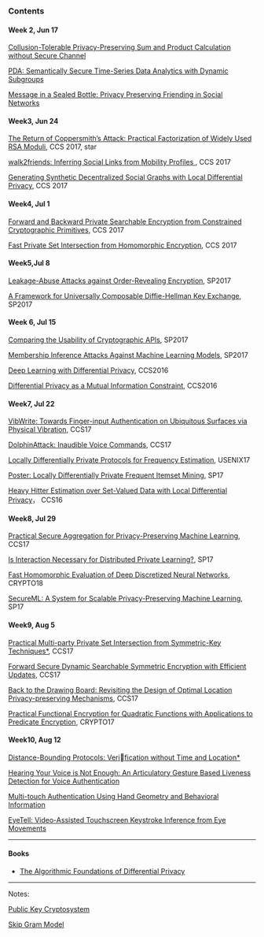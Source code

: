 ### Contents

#### Week 2, Jun 17

[Collusion-Tolerable Privacy-Preserving Sum and Product Calculation without Secure Channel](2.md)

[PDA: Semantically Secure Time-Series Data Analytics with Dynamic Subgroups](3.md)

[Message in a Sealed Bottle: Privacy Preserving Friending in Social Networks](5.md)

#### Week3, Jun 24  

[The Return of Coppersmith’s Attack: Practical Factorization of Widely Used RSA Moduli](6.md), CCS 2017, star

[walk2friends: Inferring Social Links from Mobility Profiles ](7.md), CCS 2017

[Generating Synthetic Decentralized Social Graphs with Local Differential Privacy](9.md), CCS 2017

#### Week4, Jul 1

[Forward and Backward Private Searchable Encryption from Constrained Cryptographic Primitives](Jun/10.md), CCS 2017

[Fast Private Set Intersection from Homomorphic Encryption](Jun/12.md), CCS 2017

#### Week5,Jul 8

[Leakage-Abuse Attacks against Order-Revealing Encryption](Jul/13.md), SP2017

[A Framework for Universally Composable Diffie-Hellman Key Exchange](Jul/14.md), SP2017

#### Week 6, Jul 15

[Comparing the Usability of Cryptographic APIs](Jul/15.md), SP2017

[Membership Inference Attacks Against Machine Learning Models](Jul/16.md), SP2017

[Deep Learning with Differential Privacy](Jul/17.md), CCS2016

[Differential Privacy as a Mutual Information Constraint](Jul/18.md), CCS2016

#### Week7, Jul 22

[VibWrite: Towards Finger-input Authentication on Ubiquitous Surfaces via Physical Vibration](Jul/20.md), CCS17

[DolphinAttack: Inaudible Voice Commands](Jul/21.md), CCS17

[Locally Differentially Private Protocols for Frequency Estimation](Jul/23.md), USENIX17

[Poster: Locally Differentially Private Frequent Itemset Mining](Jul/24.md), SP17

[Heavy Hitter Estimation over Set-Valued Data with Local Differential Privacy](Jul/25.md)， CCS16

#### Week8, Jul 29

[Practical Secure Aggregation for Privacy-Preserving Machine Learning](Jul/26.md), CCS17

[Is Interaction Necessary for Distributed Private Learning?](Jul/27.md), SP17

[Fast Homomorphic Evaluation of Deep Discretized Neural Networks](Jul/28.md), CRYPTO18

[SecureML: A System for Scalable Privacy-Preserving Machine Learning](Jul/29.md), SP17

#### Week9, Aug 5

[Practical Multi-party Private Set Intersection from Symmetric-Key Techniques*](Aug/30.md), CCS17

[Forward Secure Dynamic Searchable Symmetric Encryption with Efficient Updates](Aug/32.md), CCS17

[Back to the Drawing Board: Revisiting the Design of Optimal Location Privacy-preserving Mechanisms](Aug/33.md), CCS17

[Practical Functional Encryption for Quadratic Functions with Applications to Predicate Encryption](Aug/34.md), CRYPTO17

#### Week10, Aug 12

[Distance-Bounding Protocols: Verification without Time and Location*](Aug/35.md)

[Hearing Your Voice is Not Enough: An Articulatory Gesture Based Liveness Detection for Voice Authentication](Aug/36.md)

[Multi-touch Authentication Using Hand Geometry and Behavioral Information](Aug/37.md)

[EyeTell: Video-Assisted Touchscreen Keystroke Inference from Eye Movements](Aug/38.md)

***

#### Books

- [The Algorithmic Foundations of Differential Privacy](books/AFDP/contents.md) 

***

Notes:

[Public Key Cryptosystem](4.md)

[Skip Gram Model](8.md)

